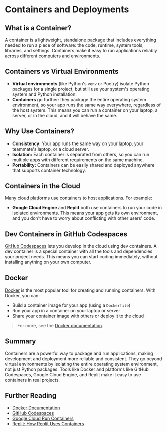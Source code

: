 # Containers and Deployments

## What is a Container?
A container is a lightweight, standalone package that includes everything needed to run a piece of software: the code, runtime, system tools, libraries, and settings. Containers make it easy to run applications reliably across different computers and environments.

## Containers vs Virtual Environments
- **Virtual environments** (like Python's `venv` or Poetry) isolate Python packages for a single project, but still use your system's operating system and Python installation.
- **Containers** go further: they package the entire operating system environment, so your app runs the same way everywhere, regardless of the host system. This means you can run a container on your laptop, a server, or in the cloud, and it will behave the same.

## Why Use Containers?
- **Consistency:** Your app runs the same way on your laptop, your teammate's laptop, or a cloud server.
- **Isolation:** Each container is separated from others, so you can run multiple apps with different requirements on the same machine.
- **Portability:** Containers can be easily shared and deployed anywhere that supports container technology.

## Containers in the Cloud
Many cloud platforms use containers to host applications. For example:
- **Google Cloud Engine** and **Replit** both use containers to run your code in isolated environments. This means your app gets its own environment, and you don't have to worry about conflicting with other users' code.

## Dev Containers in GitHub Codespaces
[GitHub Codespaces](https://github.com/features/codespaces) lets you develop in the cloud using dev containers. A dev container is a special container with all the tools and dependencies your project needs. This means you can start coding immediately, without installing anything on your own computer.

## Docker
[Docker](https://www.docker.com/) is the most popular tool for creating and running containers. With Docker, you can:
- Build a container image for your app (using a `Dockerfile`)
- Run your app in a container on your laptop or server
- Share your container image with others or deploy it to the cloud

> For more, see the [Docker documentation](https://docs.docker.com/).

## Summary
Containers are a powerful way to package and run applications, making development and deployment more reliable and consistent. They go beyond virtual environments by isolating the entire operating system environment, not just Python packages. Tools like Docker and platforms like GitHub Codespaces, Google Cloud Engine, and Replit make it easy to use containers in real projects.

## Further Reading
- [Docker Documentation](https://docs.docker.com/)
- [GitHub Codespaces](https://docs.github.com/en/codespaces)
- [Google Cloud Run Containers](https://cloud.google.com/run/docs/)
- [Replit: How Replit Uses Containers](https://blog.replit.com/containers)
